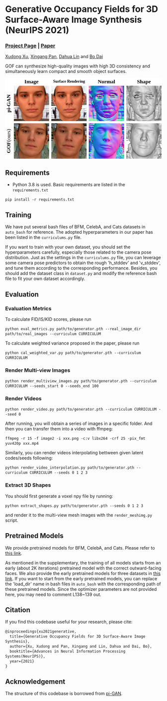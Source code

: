 # Generative Occupancy Fields for 3D Surface-Aware Image Synthesis (NeurIPS 2021)
###  [Project Page](https://sheldontsui.github.io/projects/GOF) | [Paper](http://arxiv.org/abs/2111.00969)

[Xudong Xu](https://sheldontsui.github.io/), [Xingang Pan](https://xingangpan.github.io/), [Dahua Lin](http://dahua.me) and [Bo Dai](http://daibo.info/)

GOF can synthesize high-quality images with high 3D consistency and simultaneously learn compact and smooth object surfaces.

<img src='docs/teaser.png' width=800>

## Requirements
* Python 3.8 is used. Basic requirements are listed in the `requirements.txt`
```
pip install -r requirements.txt 
```

## Training
We have put several bash files of BFM, CelebA, and Cats datasets in `auto_bash` for reference.
The adopted hyperparameters in our paper has been listed in the `curriculums.py` file.

If you want to train with your own dataset,
you should set the hyperparameters carefully, especially those related to the camera pose distribution.
Just as the settings in the `curriculums.py` file,
you can leverage some camera pose predictors to obtain the rough 'h_stddev' and 'v_stddev',
and tune them according to the corresponding performance.
Besides, you should add the dataset class in `dataset.py` and modify the reference bash file to fit your own dataset accordingly.

## Evaluation
### Evaluation Metrics
To calculate FID/IS/KID scores, please run
```
python eval_metrics.py path/to/generator.pth --real_image_dir path/to/real_images --curriculum CURRICULUM
```
To calculate weighted variance proposed in the paper, please run
```
python cal_weighted_var.py path/to/generator.pth --curriculum CURRICULUM
```

### Render Multi-view Images
```
python render_multiview_images.py path/to/generator.pth --curriculum CURRICULUM --seeds_start 0 --seeds_end 100
```

### Render Videos
```
python render_video.py path/to/generator.pth --curriculum CURRICULUM --seed 0
```
After running, you will obtain a series of images in a specific folder. And then you can transfer them into a video with ffmpeg:
```
ffmpeg -r 15 -f image2 -i xxx.png -c:v libx264 -crf 25 -pix_fmt yuv420p xxx.mp4
```

Similarly, you can render videos interpolating bettween given latent codes/seeds following:
```
python render_video_interpolation.py path/to/generator.pth --curriculum CURRICULUM --seeds 0 1 2 3
```

### Extract 3D Shapes
You should first generate a voxel npy file by running:
```
python extract_shapes.py path/to/generator.pth --seeds 0 1 2 3
```
and render it to the multi-view mesh images with the `render_meshimg.py` script.

## Pretrained Models
We provide pretrained models for BFM, CelebA, and Cats. Please refer to [this link](https://drive.google.com/drive/folders/1dh2PF29Z4UhS8lk_8WCGDgkoYhKwDBQu?usp=sharing).

As mentioned in the supplementary, the training of all models starts from an early (about 2K iterations) pretrained model with the correct outward-facing faces.
We also provide the early pretrained models for three datasets in [this link](https://drive.google.com/drive/folders/1tXCPJsTZlcQ7BDag7DUJwQFcEbycFsia?usp=sharing).
If you want to start from the early pretrained models, you can replace the 'load_dir' name in bash files in `auto_bash` with the corresponding path of these pretrained models.
Since the optimizer parameters are not provided here, you may need to comment L138~139 out.

## Citation
If you find this codebase useful for your research, please cite:
```
@inproceedings{xu2021generative,
  title={Generative Occupancy Fields for 3D Surface-Aware Image Synthesis},
  author={Xu, Xudong and Pan, Xingang and Lin, Dahua and Dai, Bo},
  booktitle={Advances in Neural Information Processing Systems(NeurIPS)},
  year={2021}
}
```

## Acknowledgement
The structure of this codebase is borrowed from [pi-GAN](https://github.com/marcoamonteiro/pi-GAN).
